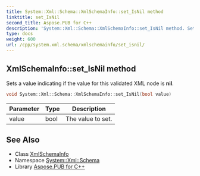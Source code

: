 ```yaml
---
title: System::Xml::Schema::XmlSchemaInfo::set_IsNil method
linktitle: set_IsNil
second_title: Aspose.PUB for C++
description: 'System::Xml::Schema::XmlSchemaInfo::set_IsNil method. Sets a value indicating if the value for this validated XML node is nil in C++.'
type: docs
weight: 600
url: /cpp/system.xml.schema/xmlschemainfo/set_isnil/
---
```

## XmlSchemaInfo::set_IsNil method


Sets a value indicating if the value for this validated XML node is **nil**.

```cpp
void System::Xml::Schema::XmlSchemaInfo::set_IsNil(bool value)
```


| Parameter | Type | Description |
| --- | --- | --- |
| value | bool | The value to set. |

## See Also

* Class [XmlSchemaInfo](../)
* Namespace [System::Xml::Schema](../../)
* Library [Aspose.PUB for C++](../../../)
